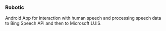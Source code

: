 ### Robotic
Android App for interaction with human speech and processing speech data to Bing Speech API and then to Microsoft LUIS. 
